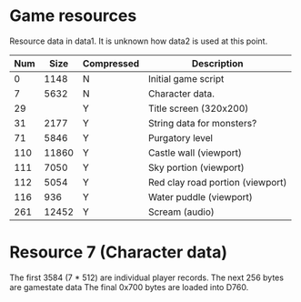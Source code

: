 # Game resources

Resource data in data1. It is unknown how data2 is used at this point.

| Num  | Size | Compressed | Description                         |
|------|------|------------|-------------------------------------|
|    0 | 1148 | N          | Initial game script                 |
|    7 | 5632 | N          | Character data.                     |
|   29 |      | Y          | Title screen (320x200)              |
|   31 | 2177 | Y          | String data for monsters?           |
|   71 | 5846 | Y          | Purgatory level                     |
|  110 |11860 | Y          | Castle wall (viewport)              |
|  111 | 7050 | Y          | Sky portion (viewport)              |
|  112 | 5054 | Y          | Red clay road portion (viewport)    |
|  116 |  936 | Y          | Water puddle (viewport)             |
|  261 |12452 | Y          | Scream (audio)                      |

# Resource 7 (Character data)

The first 3584 (7 * 512) are individual player records.
The next 256 bytes are gamestate data
The final 0x700 bytes are loaded into D760.

